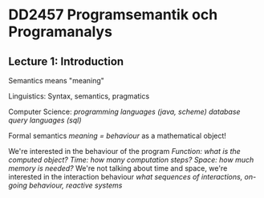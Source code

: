 # DD2457 Programsemantik och Programanalys

## Lecture 1: Introduction

Semantics means "meaning"


Linguistics: Syntax, semantics, pragmatics


Computer Science: 
*programming languages (java, scheme)*
*database query languages (sql)*


Formal semantics
*meaning = behaviour*
as a mathematical object!

We're interested in the behaviour of the program
*Function: what is the computed object?*
*Time: how many computation steps?*
*Space: how much memory is needed?*
We're not talking about time and space, we're interested in the interaction behaviour
*what sequences of interactions, on-going behaviour, reactive systems*
